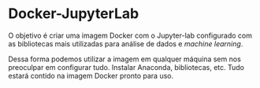 # Docker-JupyterLab

O objetivo é criar uma imagem Docker com o Jupyter-lab configurado com as bibliotecas mais utilizadas para análise de dados e _machine learning_.

Dessa forma podemos utilizar a imagem em qualquer máquina sem nos preoculpar em configurar tudo. Instalar Anaconda, bibliotecas, etc. Tudo estará contido na imagem Docker pronto para uso.
